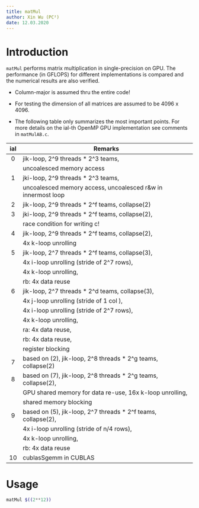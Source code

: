 ```yaml
---
title: matMul
author: Xin Wu (PC²)
date: 12.03.2020
---
```


# Introduction

`matMul` performs matrix multiplication in single-precision on GPU. The
performance (in GFLOPS) for different implementations is compared and the
numerical results are also verified.

* Column-major is assumed thru the entire code!

* For testing the dimension of all matrices are assumed to be 4096 x 4096.

* The following table only summarizes the most important points. For more
  details on the ial-th OpenMP GPU implementation see comments in `matMulAB.c`.

| ial |  Remarks                                                               |
|:---:|------------------------------------------------------------------------|
|  0  | jik-loop, 2^9 threads * 2^3 teams,                                     |
|     | uncoalesced memory access                                              |
|  1  | jki-loop, 2^9 threads * 2^3 teams,                                     |
|     | uncoalesced memory access, uncoalesced r&w in innermost loop           |
|  2  | jik-loop, 2^9 threads * 2^f teams, collapse(2)                         |
|  3  | jki-loop, 2^9 threads * 2^f teams, collapse(2),                        |
|     | race condition for writing c!                                          |
|  4  | jik-loop, 2^9 threads * 2^f teams, collapse(2),                        |
|     | 4x k-loop unrolling                                                    |
|  5  | jik-loop, 2^7 threads * 2^f teams, collapse(3),                        |
|     | 4x i-loop unrolling (stride of 2^7 rows),                              |
|     | 4x k-loop unrolling,                                                   |
|     | rb: 4x data reuse                                                      |
|  6  | jik-loop, 2^7 threads * 2^d teams, collapse(3),                        |
|     | 4x j-loop unrolling (stride of 1   col ),                              |
|     | 4x i-loop unrolling (stride of 2^7 rows),                              |
|     | 4x k-loop unrolling,                                                   |
|     | ra: 4x data reuse,                                                     |
|     | rb: 4x data reuse,                                                     |
|     | register blocking                                                      |
|  7  | based on (2), jik-loop, 2^8 threads * 2^g teams, collapse(2)           |
|  8  | based on (7), jik-loop, 2^8 threads * 2^g teams, collapse(2),          |
|     | GPU shared memory for data re-use, 16x k-loop unrolling,               |
|     | shared memory blocking                                                 |
|  9  | based on (5), jik-loop, 2^7 threads * 2^f teams, collapse(2),          |
|     | 4x i-loop unrolling (stride of n/4 rows),                              |
|     | 4x k-loop unrolling,                                                   |
|     | rb: 4x data reuse                                                      |
| 10  | cublasSgemm in CUBLAS                                                  |

# Usage

```bash
matMul $((2**12))
```

